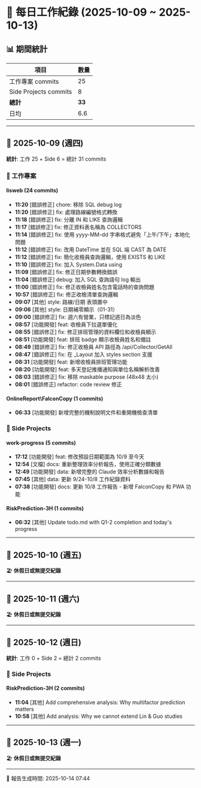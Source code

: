 # 📅 每日工作紀錄 (2025-10-09 ~ 2025-10-13)

## 📊 期間統計

| 項目 | 數量 |
|------|------|
| 工作專案 commits | 25 |
| Side Projects commits | 8 |
| **總計** | **33** |
| 日均 | 6.6 |

---

## 📆 2025-10-09 (週四)

**統計**: 工作 25 + Side 6 = 總計 31 commits

### 💼 工作專案

#### lisweb (24 commits)

- **11:20** [錯誤修正] chore: 移除 SQL debug log
- **11:20** [錯誤修正] fix: 處理路線編號格式轉換
- **11:18** [錯誤修正] fix: 分離 IN 和 LIKE 查詢邏輯
- **11:17** [錯誤修正] fix: 修正資料表名稱為 COLLECTORS
- **11:14** [錯誤修正] fix: 使用 yyyy-MM-dd 字串格式避免「上午/下午」本地化問題
- **11:12** [錯誤修正] fix: 改用 DateTime 並在 SQL 端 CAST 為 DATE
- **11:12** [錯誤修正] fix: 簡化收檢員查詢邏輯，使用 EXISTS 和 LIKE
- **11:10** [錯誤修正] fix: 加入 System.Data using
- **11:09** [錯誤修正] fix: 修正日期參數轉換錯誤
- **11:04** [錯誤修正] debug: 加入 SQL 查詢語句 log 輸出
- **11:00** [錯誤修正] fix: 修正收檢員姓名包含電話時的查詢問題
- **10:57** [錯誤修正] fix: 修正收檢清單查詢邏輯
- **09:07** [其他] style: 路線/日期 表頭置中
- **09:06** [其他] style: 日期補零顯示（01-31）
- **09:00** [錯誤修正] fix: 週六有營業，只標記週日為淡色
- **08:57** [功能開發] feat: 收檢員下拉選單優化
- **08:55** [錯誤修正] fix: 修正排班管理的資料欄位和收檢員顯示
- **08:51** [功能開發] feat: 排班 badge 顯示收檢員姓名和備註
- **08:49** [錯誤修正] fix: 修正收檢員 API 路徑為 /api/Collector/GetAll
- **08:47** [錯誤修正] fix: 在 _Layout 加入 styles section 支援
- **08:31** [功能開發] feat: 新增收檢員排班管理功能
- **08:20** [功能開發] feat: 多天登記推播通知與單位名稱解析改善
- **08:03** [錯誤修正] fix: 移除 maskable purpose (48x48 太小)
- **08:01** [錯誤修正] refactor: code review 修正

#### OnlineReport\FalconCopy (1 commits)

- **06:33** [功能開發] 新增完整的機制說明文件和重開機檢查清單

### 🎨 Side Projects

#### work-progress (5 commits)

- **17:12** [功能開發] feat: 修改預設日期範圍為 10/9 至今天
- **12:54** [文檔] docs: 重新整理效率分析報告，使用正確分類數據
- **12:49** [功能開發] data: 新增完整的 Claude 效率分析數據和報告
- **07:45** [其他] data: 更新 9/24-10/8 工作紀錄資料
- **07:38** [功能開發] docs: 更新 10/8 工作報告 - 新增 FalconCopy 和 PWA 功能

#### RiskPrediction-3H (1 commits)

- **06:32** [其他] Update todo.md with Q1-2 completion and today's progress

---

## 📆 2025-10-10 (週五)

🏖️ **休假日或無提交紀錄**

---

## 📆 2025-10-11 (週六)

🏖️ **休假日或無提交紀錄**

---

## 📆 2025-10-12 (週日)

**統計**: 工作 0 + Side 2 = 總計 2 commits

### 🎨 Side Projects

#### RiskPrediction-3H (2 commits)

- **11:04** [其他] Add comprehensive analysis: Why multifactor prediction matters
- **10:58** [其他] Add analysis: Why we cannot extend Lin & Guo studies

---

## 📆 2025-10-13 (週一)

🏖️ **休假日或無提交紀錄**

---

📅 報告生成時間: 2025-10-14 07:44

